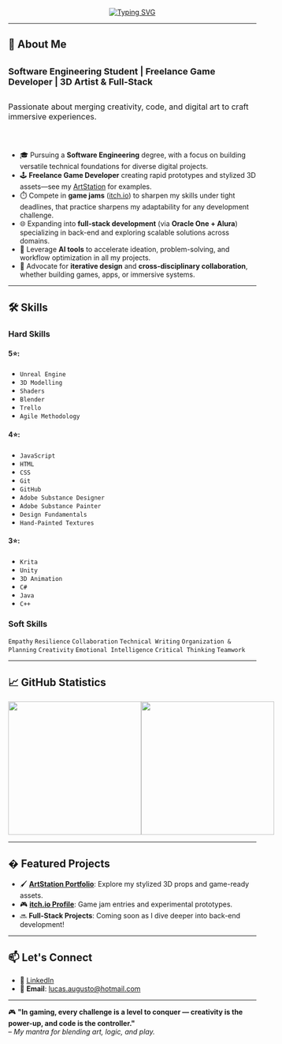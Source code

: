 <a href="https://github.com/Nibirutta" style="
    display: flex;
    justify-content: space-around;
    ">
    <img src="https://readme-typing-svg.demolab.com?font=Fira+Code&weight=700&size=24&duration=3000&pause=1000&center=true&width=435&lines=Hi!+I'm+Lucas+Silva!;Welcome+to+my+GitHub+profile!" alt="Typing SVG" />
</a>

---

## 📢 About Me

<div style="
    display: flex;
    flex-direction: column;
    align-items: center;
    ">
    <p><strong style="font-size: 18px">Software Engineering Student | Freelance Game Developer | 3D Artist & Full-Stack </strong></p>
    <p style="font-size: 16px">Passionate about merging creativity, code, and digital art to craft immersive experiences.</p>
    <p></p>
</div>

- 🎓 Pursuing a **Software Engineering** degree, with a focus on building versatile technical foundations for diverse digital projects.  
- 🕹️ **Freelance Game Developer** creating rapid prototypes and stylized 3D assets—see my [ArtStation](https://www.artstation.com/lucasaugust) for examples.  
- ⏱️ Compete in **game jams** ([itch.io](https://nibirutta.itch.io/)) to sharpen my skills under tight deadlines, that practice sharpens my adaptability for any development challenge.  
- 🌐 Expanding into **full-stack development** (via **Oracle One + Alura**) specializing in back-end and exploring scalable solutions across domains.  
- 🤖 Leverage **AI tools** to accelerate ideation, problem-solving, and workflow optimization in all my projects.  
- 🔄 Advocate for **iterative design** and **cross-disciplinary collaboration**, whether building games, apps, or immersive systems.  

---

## 🛠️ Skills  

### **Hard Skills**  
#### 5⭐:  
- `Unreal Engine` 
- `3D Modelling`
- `Shaders`
- `Blender`
- `Trello`
- `Agile Methodology`  
#### 4⭐:
- `JavaScript`
- `HTML`
- `CSS`  
- `Git`
- `GitHub`
- `Adobe Substance Designer`
- `Adobe Substance Painter`
- `Design Fundamentals`
- `Hand-Painted Textures`  
#### 3⭐:  
- `Krita`
- `Unity`
- `3D Animation`
- `C#`
- `Java`
- `C++`

### **Soft Skills**  
`Empathy` `Resilience` `Collaboration` `Technical Writing` `Organization & Planning` `Creativity` `Emotional Intelligence` `Critical Thinking` `Teamwork`  

---

<div>
    <h2>📈 GitHub Statistics</h2>
    <a href="https://github.com/Nibirutta" 
    style="
    display: flex;
    justify-content: space-around;
    ">
        <img height="270cm" src="https://github-readme-stats.vercel.app/api?username=nibirutta&theme=dark"/>
        <img height="270cm" src="https://github-readme-stats.vercel.app/api/top-langs/?username=nibirutta&layout=donut-vertical&theme=dark"/>
    </a>
</div>

---

## � Featured Projects

- 🖌️ **[ArtStation Portfolio](https://www.artstation.com/lucasaugust)**: Explore my stylized 3D props and game-ready assets.
- 🎮 **[itch.io Profile](https://nibirutta.itch.io/)**: Game jam entries and experimental prototypes.
- 🔜 **Full-Stack Projects**: Coming soon as I dive deeper into back-end development!

---

## 📫 Let's Connect

- 💼 [LinkedIn](https://linkedin.com/in/yourprofile)
- 📧 **Email**: lucas.augusto@hotmail.com

---

🎮 **"In gaming, every challenge is a level to conquer — creativity is the power-up, and code is the controller."**  
*– My mantra for blending art, logic, and play.*
